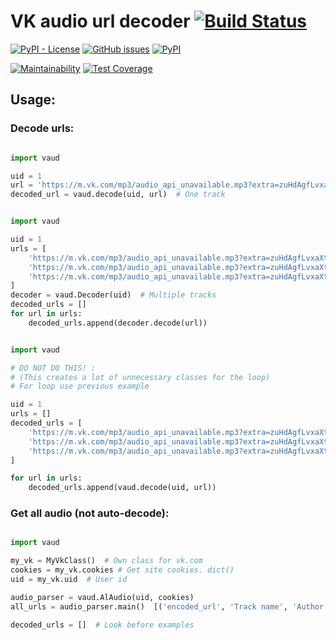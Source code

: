 # VK audio url decoder [![Build Status](https://travis-ci.org/yuru-yuri/vk-audio-url-decoder.svg?branch=master)](https://travis-ci.org/yuru-yuri/vk-audio-url-decoder)

[![PyPI - License](https://img.shields.io/pypi/l/vaud.svg)](https://pypi.org/project/vaud/)
[![GitHub issues](https://img.shields.io/github/issues/yuru-yuri/vk-audio-url-decoder-php.svg)](https://github.com/yuru-yuri/vk-audio-url-decoder-php/issues)
[![PyPI](https://img.shields.io/pypi/v/vaud.svg)](https://pypi.org/project/vaud/)


[![Maintainability](https://api.codeclimate.com/v1/badges/f88a8b485070badb584b/maintainability)](https://codeclimate.com/github/yuru-yuri/vk-audio-url-decoder/maintainability)
[![Test Coverage](https://api.codeclimate.com/v1/badges/f88a8b485070badb584b/test_coverage)](https://codeclimate.com/github/yuru-yuri/vk-audio-url-decoder/test_coverage)

## Usage:

### Decode urls:

```python

import vaud

uid = 1
url = 'https://m.vk.com/mp3/audio_api_unavailable.mp3?extra=zuHdAgfLvxaXtd1W...CsDasdvv32yLjpy3yVBxrm#AqVYStC'
decoded_url = vaud.decode(uid, url)  # One track

```

```python

import vaud

uid = 1
urls = [
    'https://m.vk.com/mp3/audio_api_unavailable.mp3?extra=zuHdAgfLvxaXtd1W...CsDasdvv32yLjpy3yVBxrm#AqVYStC',
    'https://m.vk.com/mp3/audio_api_unavailable.mp3?extra=zuHdAgfLvxaXtd1W...CsDasdvv32yLjpy3yVBxrm#AqVYStC',
    'https://m.vk.com/mp3/audio_api_unavailable.mp3?extra=zuHdAgfLvxaXtd1W...CsDasdvv32yLjpy3yVBxrm#AqVYStC',
]
decoder = vaud.Decoder(uid)  # Multiple tracks
decoded_urls = []
for url in urls:
    decoded_urls.append(decoder.decode(url))

```

```python

import vaud

# DO NOT DO THIS! :
# (This creates a lot of unnecessary classes for the loop)
# For loop use previous example 

uid = 1
urls = []
decoded_urls = [
    'https://m.vk.com/mp3/audio_api_unavailable.mp3?extra=zuHdAgfLvxaXtd1W...CsDasdvv32yLjpy3yVBxrm#AqVYStC',
    'https://m.vk.com/mp3/audio_api_unavailable.mp3?extra=zuHdAgfLvxaXtd1W...CsDasdvv32yLjpy3yVBxrm#AqVYStC',
    'https://m.vk.com/mp3/audio_api_unavailable.mp3?extra=zuHdAgfLvxaXtd1W...CsDasdvv32yLjpy3yVBxrm#AqVYStC',
]

for url in urls:
    decoded_urls.append(vaud.decode(uid, url))

```

### Get all audio (not auto-decode):

```python

import vaud

my_vk = MyVkClass()  # Own class for vk.com
cookies = my_vk.cookies # Get site cookies. dict()
uid = my_vk.uid  # User id

audio_parser = vaud.AlAudio(uid, cookies)
all_urls = audio_parser.main()  [('encoded_url', 'Track name', 'Author'), ('encoded_url', 'Track name', 'Author')]

decoded_urls = []  # Look before examples

```
